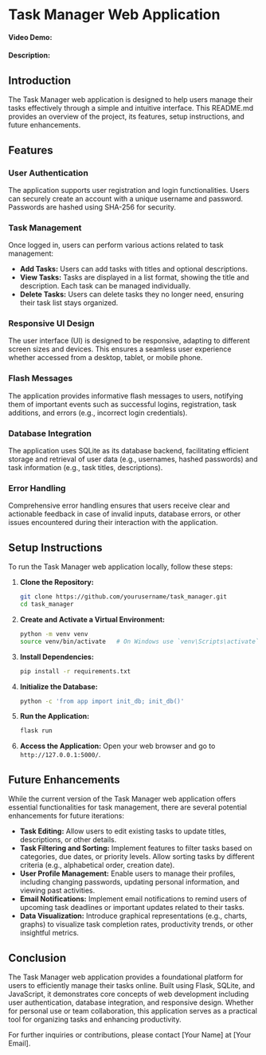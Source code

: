 # Task Manager Web Application
#### Video Demo:  [<Click Here>](https://www.youtube.com/watch?v=OYSPtjAF0Gw)
#### Description:

## Introduction
The Task Manager web application is designed to help users manage their tasks effectively through a simple and intuitive interface. This README.md provides an overview of the project, its features, setup instructions, and future enhancements.

## Features
### User Authentication
The application supports user registration and login functionalities. Users can securely create an account with a unique username and password. Passwords are hashed using SHA-256 for security.

### Task Management
Once logged in, users can perform various actions related to task management:
- **Add Tasks:** Users can add tasks with titles and optional descriptions.
- **View Tasks:** Tasks are displayed in a list format, showing the title and description. Each task can be managed individually.
- **Delete Tasks:** Users can delete tasks they no longer need, ensuring their task list stays organized.

### Responsive UI Design
The user interface (UI) is designed to be responsive, adapting to different screen sizes and devices. This ensures a seamless user experience whether accessed from a desktop, tablet, or mobile phone.

### Flash Messages
The application provides informative flash messages to users, notifying them of important events such as successful logins, registration, task additions, and errors (e.g., incorrect login credentials).

### Database Integration
The application uses SQLite as its database backend, facilitating efficient storage and retrieval of user data (e.g., usernames, hashed passwords) and task information (e.g., task titles, descriptions).

### Error Handling
Comprehensive error handling ensures that users receive clear and actionable feedback in case of invalid inputs, database errors, or other issues encountered during their interaction with the application.

## Setup Instructions
To run the Task Manager web application locally, follow these steps:

1. **Clone the Repository:**
   ```bash
   git clone https://github.com/yourusername/task_manager.git
   cd task_manager
   ```

2. **Create and Activate a Virtual Environment:**
   ```bash
   python -m venv venv
   source venv/bin/activate   # On Windows use `venv\Scripts\activate`
   ```

3. **Install Dependencies:**
   ```bash
   pip install -r requirements.txt
   ```

4. **Initialize the Database:**
   ```bash
   python -c 'from app import init_db; init_db()'
   ```

5. **Run the Application:**
   ```bash
   flask run
   ```

6. **Access the Application:**
   Open your web browser and go to `http://127.0.0.1:5000/`.

## Future Enhancements
While the current version of the Task Manager web application offers essential functionalities for task management, there are several potential enhancements for future iterations:

- **Task Editing:** Allow users to edit existing tasks to update titles, descriptions, or other details.
- **Task Filtering and Sorting:** Implement features to filter tasks based on categories, due dates, or priority levels. Allow sorting tasks by different criteria (e.g., alphabetical order, creation date).
- **User Profile Management:** Enable users to manage their profiles, including changing passwords, updating personal information, and viewing past activities.
- **Email Notifications:** Implement email notifications to remind users of upcoming task deadlines or important updates related to their tasks.
- **Data Visualization:** Introduce graphical representations (e.g., charts, graphs) to visualize task completion rates, productivity trends, or other insightful metrics.

## Conclusion
The Task Manager web application provides a foundational platform for users to efficiently manage their tasks online. Built using Flask, SQLite, and JavaScript, it demonstrates core concepts of web development including user authentication, database integration, and responsive design. Whether for personal use or team collaboration, this application serves as a practical tool for organizing tasks and enhancing productivity.

For further inquiries or contributions, please contact [Your Name] at [Your Email].

